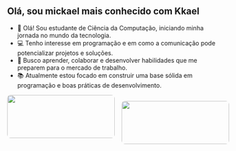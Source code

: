 ## Olá, sou mickael mais conhecido com Kkael

- 👋 Olá! Sou estudante de Ciência da Computação, iniciando minha jornada no mundo da tecnologia.
- 💻 Tenho interesse em programação e em como a comunicação pode potencializar projetos e soluções.
- 🚀 Busco aprender, colaborar e desenvolver habilidades que me preparem para o mercado de trabalho.
- 📚 Atualmente estou focado em construir uma base sólida em programação e boas práticas de desenvolvimento.

<div style="display: flex; gap: 16px; align-items: flex-start;">

  <a href="https://github.com/SrMikka">
    <img 
      src="https://github-readme-stats.vercel.app/api?username=SrMikka&show_icons=true&theme=dracula&include_all_commits=true&count_private=true"
      style="height: 100px; width: 250px; object-fit: cover; border-radius: 8px;"
    />
  </a>

  <img 
    src="https://github-readme-stats.vercel.app/api/top-langs/?username=SrMikka&layout=compact&langs_count=6&theme=dracula"
    style="height: 100px; width: 250px; object-fit: cover; border-radius: 8px;"
  />

</div>
